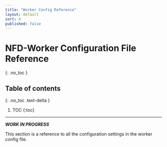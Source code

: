 ```yaml
---
title: "Worker Config Reference"
layout: default
sort: 4
published: false
---
```


# NFD-Worker Configuration File Reference
{: .no_toc }

## Table of contents
{: .no_toc .text-delta }

1. TOC
{:toc}

---

***WORK IN PROGRESS***

This section is a reference to all the configuration settings in the worker
config file.
